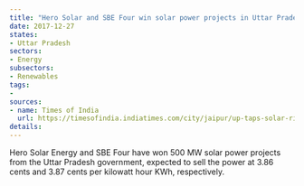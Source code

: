 ```yaml
---
title: "Hero Solar and SBE Four win solar power projects in Uttar Pradesh"
date: 2017-12-27
states:
- Uttar Pradesh
sectors:
- Energy
subsectors:
- Renewables
tags:
- 
sources:
- name: Times of India
  url: https://timesofindia.indiatimes.com/city/jaipur/up-taps-solar-rich-raj-gets-2nd-lowest-tariffs-for-500-mw/articleshow/62215027.cms
details:
---
```


Hero Solar Energy and SBE Four have won 500 MW solar power projects from the Uttar Pradesh government, expected to sell the power at 3.86 cents and 3.87 cents per kilowatt hour KWh, respectively.
